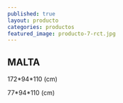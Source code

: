 ```yaml
---
published: true
layout: producto
categories: productos
featured_image: producto-7-rct.jpg
---
```

## MALTA

172\*94\*110 (cm)

77\*94\*110 (cm)
